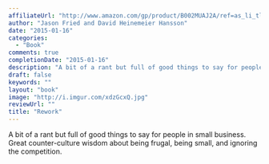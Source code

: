 ```yaml
---
affiliateUrl: "http://www.amazon.com/gp/product/B002MUAJ2A/ref=as_li_tl?ie=UTF8&camp=1789&creative=390957&creativeASIN=B002MUAJ2A&linkCode=as2&tag=jaktre-20&linkId=APOA2SWUQ6RDWQZU"
author: "Jason Fried and David Heinemeier Hansson"
date: "2015-01-16"
categories:
  - "Book"
comments: true
completionDate: "2015-01-16"
description: "A bit of a rant but full of good things to say for people in small business.  Great counter-culture wisdom about being frugal, being small, and ignori"
draft: false
keywords: ""
layout: "book"
image: "http://i.imgur.com/xdzGcxQ.jpg"
reviewUrl: ""
title: "Rework"
---
```


A bit of a rant but full of good things to say for people in small business.  Great counter-culture wisdom about being frugal, being small, and ignoring the competition.
